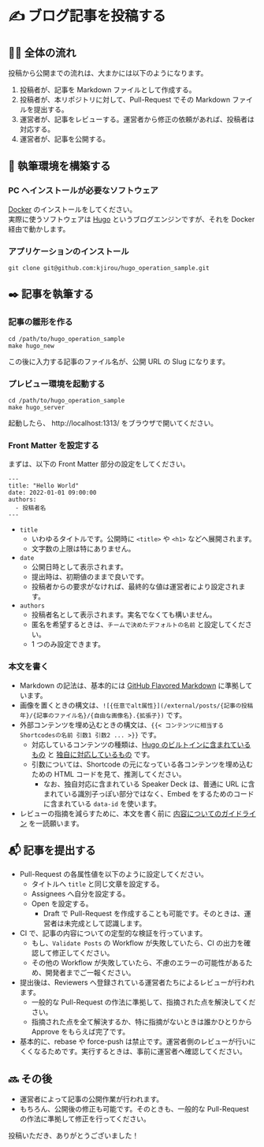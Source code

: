 # :writing_hand: ブログ記事を投稿する
## :tipping_hand_woman: 全体の流れ

投稿から公開までの流れは、大まかには以下のようになります。

1. 投稿者が、記事を Markdown ファイルとして作成する。
2. 投稿者が、本リポジトリに対して、Pull-Request でその Markdown ファイルを提出する。
3. 運営者が、記事をレビューする。運営者から修正の依頼があれば、投稿者は対応する。
4. 運営者が、記事を公開する。

## :rocket: 執筆環境を構築する
### PC へインストールが必要なソフトウェア

[Docker](https://www.docker.com/) のインストールをしてください。  
実際に使うソフトウェアは [Hugo](https://gohugo.io/) というブログエンジンですが、それを Docker 経由で動かします。

### アプリケーションのインストール

```
git clone git@github.com:kjirou/hugo_operation_sample.git
```

## :black_nib: 記事を執筆する
### 記事の雛形を作る

```
cd /path/to/hugo_operation_sample
make hugo_new
```

この後に入力する記事のファイル名が、公開 URL の Slug になります。

### プレビュー環境を起動する

```
cd /path/to/hugo_operation_sample
make hugo_server
```

起動したら、 http://localhost:1313/ をブラウザで開いてください。

### Front Matter を設定する

まずは、以下の Front Matter 部分の設定をしてください。

```
---
title: "Hello World"
date: 2022-01-01 09:00:00
authors:
  - 投稿者名
---
```

- `title`
  - いわゆるタイトルです。公開時に `<title>` や `<h1>` などへ展開されます。
  - 文字数の上限は特にありません。
- `date`
  - 公開日時として表示されます。
  - 提出時は、初期値のままで良いです。
  - 投稿者からの要求がなければ、最終的な値は運営者により設定されます。
- `authors`
  - 投稿者名として表示されます。実名でなくても構いません。
  - 匿名を希望するときは、`チームで決めたデフォルトの名前` と設定してください。
  - 1 つのみ設定できます。

### 本文を書く

- Markdown の記法は、基本的には [GitHub Flavored Markdown](https://github.github.com/gfm/) に準拠しています。
- 画像を置くときの構文は、`![{任意でalt属性}](/external/posts/{記事の投稿年}/{記事のファイル名}/{自由な画像名}.{拡張子})` です。
- 外部コンテンツを埋め込むときの構文は、`{{< コンテンツに相当するShortcodesの名前 引数1 引数2 ... >}}` です。
  - 対応しているコンテンツの種類は、[Hugo のビルトインに含まれているもの](https://gohugo.io/content-management/shortcodes/) と [独自に対応しているもの](/layouts/shortcodes) です。
  - 引数については、Shortcode の元になっている各コンテンツを埋め込むための HTML コードを見て、推測してください。
    - なお、独自対応に含まれている Speaker Deck は、普通に URL に含まれている識別子っぽい部分ではなく、Embed をするためのコードに含まれている `data-id` を使います。
- レビューの指摘を減らすために、本文を書く前に [内容についてのガイドライン](/documents/content-guidelines.md) を一読願います。

## :mailbox_with_mail: 記事を提出する

- Pull-Request の各属性値を以下のように設定してください。
  - タイトルへ `title` と同じ文章を設定する。
  - Assignees へ自分を設定する。
  - Open を設定する。
    - Draft で Pull-Request を作成することも可能です。そのときは、運営者は未完成として認識します。
- CI で、記事の内容についての定型的な検証を行っています。
  - もし、`Validate Posts` の Workflow が失敗していたら、CI の出力を確認して修正してください。
  - その他の Workflow が失敗していたら、不慮のエラーの可能性があるため、開発者までご一報ください。
- 提出後は、Reviewers へ登録されている運営者たちによるレビューが行われます。
  - 一般的な Pull-Request の作法に準拠して、指摘された点を解決してください。
  - 指摘された点を全て解決するか、特に指摘がないときは誰かひとりから Approve をもらえば完了です。
- 基本的に、rebase や force-push は禁止です。運営者側のレビューが行いにくくなるためです。実行するときは、事前に運営者へ確認してください。

## :soon: その後

- 運営者によって記事の公開作業が行われます。
- もちろん、公開後の修正も可能です。そのときも、一般的な Pull-Request の作法に準拠して修正を行ってください。

投稿いただき、ありがとうございました！
